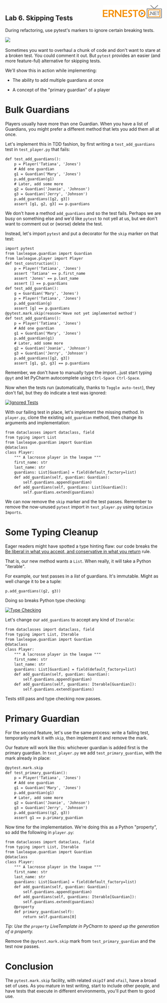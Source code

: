 <img align="right" src="../logo.png">


Lab 6. Skipping Tests
----------------------------

During refactoring, use pytest's markers to ignore certain breaking
tests.

[![](https://img.youtube.com/vi/rEYQrMY8Ux4/0.jpg)](https://www.youtube.com/watch?v=rEYQrMY8Ux4)


Sometimes you want to overhaul a chunk of code and don't want to stare
at a broken test. You could comment it out. But `pytest` provides an
easier (and more feature-ful) alternative for skipping tests.

We'll show this in action while implementing:

-   The ability to add multiple guardians at once

-   A concept of the "primary guardian" of a player

Bulk Guardians
==============

Players usually have more than one Guardian. When you have a list of
Guardians, you might prefer a different method that lets you add them
all at once.

Let's implement this in TDD fashion, by first writing a
`test_add_guardians` test in `test_player.py` that fails:

```
def test_add_guardians():
    p = Player('Tatiana', 'Jones')
    # Add one guardian
    g1 = Guardian('Mary', 'Jones')
    p.add_guardian(g1)
    # Later, add some more
    g2 = Guardian('Joanie', 'Johnson')
    g3 = Guardian('Jerry', 'Johnson')
    p.add_guardians([g2, g3])
    assert [g1, g2, g3] == p.guardians
```

We don't have a method `add_guardians` and so the test fails. Perhaps we
are busy on something else and we'd like `pytest` to not yell at us, but
we don't want to comment out or (worse) delete the test.

Instead, let's import `pytest` and put a decorator for the `skip` marker
on that test:

```
import pytest
from laxleague.guardian import Guardian
from laxleague.player import Player
def test_construction():
    p = Player('Tatiana', 'Jones')
    assert 'Tatiana' == p.first_name
    assert 'Jones' == p.last_name
    assert [] == p.guardians
def test_add_guardian():
    g = Guardian('Mary', 'Jones')
    p = Player('Tatiana', 'Jones')
    p.add_guardian(g)
    assert [g] == p.guardians
@pytest.mark.skip(reason='Have not yet implemented method')
def test_add_guardians():
    p = Player('Tatiana', 'Jones')
    # Add one guardian
    g1 = Guardian('Mary', 'Jones')
    p.add_guardian(g1)
    # Later, add some more
    g2 = Guardian('Joanie', 'Johnson')
    g3 = Guardian('Jerry', 'Johnson')
    p.add_guardians([g2, g3])
    assert [g1, g2, g3] == p.guardians

```

Remember, we don't have to manually type the import...just start typing
`@pyt` and let PyCharm autocomplete using `Ctrl-Space Ctrl-Space`.

Now when the tests run (automatically, thanks to `Toggle auto-test`),
they don't fail, but they do indicate a test was ignored:

[![Ignored
Tests](./images/ignored_tests.png "Ignored Tests")](./images/ignored_tests.png)

With our failing test in place, let's implement the missing method. In
`player.py`, clone the existing `add_guardian` method, then change its
arguments and implementation:

```
from dataclasses import dataclass, field
from typing import List
from laxleague.guardian import Guardian
@dataclass
class Player:
    """ A lacrosse player in the league """
    first_name: str
    last_name: str
    guardians: List[Guardian] = field(default_factory=list)
    def add_guardian(self, guardian: Guardian):
        self.guardians.append(guardian)
    def add_guardians(self, guardians: List[Guardian]):
        self.guardians.extend(guardians)
```

We can now remove the `skip` marker and the test passes. Remember to
remove the now-unused `pytest` import in `test_player.py` using
`Optimize Imports`.

Some Typing Cleanup
===================

Eager readers might have spotted a type hinting flaw: our code breaks
the [Be liberal in what you accept, and conservative in what you
return](https://m.oursky.com/type-hints-better-type-at-python-28de692c3a4b)
rule.

That is, our new method wants a `List`. When really, it will take a
Python "iterable".

For example, our test passes in a *list* of guardians. It's immutable.
Might as well change it to be a tuple:

```
p.add_guardians((g2, g3))
```

Doing so breaks Python type checking:

[![Type
Checking](./images/type_checking.png "Type Checking")](https://www.jetbrains.com/pycharm/guide/static/b01c87d0e05f9bceddf2f369c5ad2a68/5bb8b/type_checking.png)

Let's change our `add_guardians` to accept any kind of `Iterable`:

```
from dataclasses import dataclass, field
from typing import List, Iterable
from laxleague.guardian import Guardian
@dataclass
class Player:
    """ A lacrosse player in the league """
    first_name: str
    last_name: str
    guardians: List[Guardian] = field(default_factory=list)
    def add_guardian(self, guardian: Guardian):
        self.guardians.append(guardian)
    def add_guardians(self, guardians: Iterable[Guardian]):
        self.guardians.extend(guardians)
```

Tests still pass and type checking now passes.

Primary Guardian
================

For the second feature, let's use the same process: write a failing
test, temporarily mark it with `skip`, then implement it and remove the
mark.

Our feature will work like this: whichever guardian is added first is
the primary guardian. In `test_player.py` we add
`test_primary_guardian`, with the mark already in place:

```
@pytest.mark.skip
def test_primary_guardian():
    p = Player('Tatiana', 'Jones')
    # Add one guardian
    g1 = Guardian('Mary', 'Jones')
    p.add_guardian(g1)
    # Later, add some more
    g2 = Guardian('Joanie', 'Johnson')
    g3 = Guardian('Jerry', 'Johnson')
    p.add_guardians((g2, g3))
    assert g1 == p.primary_guardian
```

Now time for the implementation. We're doing this as a Python
"property", so add the following in `player.py`:

```
from dataclasses import dataclass, field
from typing import List, Iterable
from laxleague.guardian import Guardian
@dataclass
class Player:
    """ A lacrosse player in the league """
    first_name: str
    last_name: str
    guardians: List[Guardian] = field(default_factory=list)
    def add_guardian(self, guardian: Guardian):
        self.guardians.append(guardian)
    def add_guardians(self, guardians: Iterable[Guardian]):
        self.guardians.extend(guardians)
    @property
    def primary_guardian(self):
        return self.guardians[0]
```

*Tip: Use the `property` LiveTemplate in PyCharm to speed up the
generation of a property.*

Remove the `@pytest.mark.skip` mark from `test_primary_guardian` and the
test now passes.

Conclusion
==========

The `pytest.mark.skip` facility, with related `skipIf` and `xFail`, have
a broad set of uses. As you mature in test writing, start to include
other people, and have tests that execute in different environments,
you'll put them to good use.
